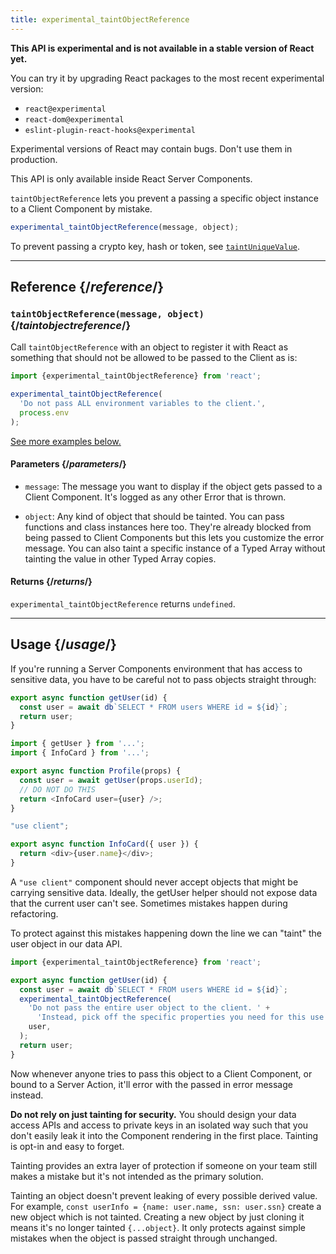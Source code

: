 ```yaml
---
title: experimental_taintObjectReference
---
```


<Wip>

**This API is experimental and is not available in a stable version of React yet.**

You can try it by upgrading React packages to the most recent experimental version:

- `react@experimental`
- `react-dom@experimental`
- `eslint-plugin-react-hooks@experimental`

Experimental versions of React may contain bugs. Don't use them in production.

This API is only available inside React Server Components.

</Wip>


<Intro>

`taintObjectReference` lets you prevent a passing a specific object instance to a Client Component by mistake.

```js
experimental_taintObjectReference(message, object);
```

To prevent passing a crypto key, hash or token, see [`taintUniqueValue`](/reference/react/experimental_taintUniqueValue).

</Intro>

<InlineToc />

---

## Reference {/*reference*/}

### `taintObjectReference(message, object)` {/*taintobjectreference*/}

Call `taintObjectReference` with an object to register it with React as something that should not be allowed to be passed to the Client as is:

```js
import {experimental_taintObjectReference} from 'react';

experimental_taintObjectReference(
  'Do not pass ALL environment variables to the client.',
  process.env
);
```

[See more examples below.](#usage)

#### Parameters {/*parameters*/}

* `message`: The message you want to display if the object gets passed to a Client Component. It's logged as any other Error that is thrown.

* `object`: Any kind of object that should be tainted. You can pass functions and class instances here too. They're already blocked from being passed to Client Components but this lets you customize the error message. You can also taint a specific instance of a Typed Array without tainting the value in other Typed Array copies.

#### Returns {/*returns*/}

`experimental_taintObjectReference` returns `undefined`.

---

## Usage {/*usage*/}

If you're running a Server Components environment that has access to sensitive data, you have to be careful not to pass objects straight through:

```js
export async function getUser(id) {
  const user = await db`SELECT * FROM users WHERE id = ${id}`;
  return user;
}
```

```js
import { getUser } from '...';
import { InfoCard } from '...';

export async function Profile(props) {
  const user = await getUser(props.userId);
  // DO NOT DO THIS
  return <InfoCard user={user} />;
}
```

```js
"use client";

export async function InfoCard({ user }) {
  return <div>{user.name}</div>;
}
```

A `"use client"` component should never accept objects that might be carrying sensitive data. Ideally, the getUser helper should not expose data that the current user can't see. Sometimes mistakes happen during refactoring.

To protect against this mistakes happening down the line we can "taint" the user object in our data API.

```js
import {experimental_taintObjectReference} from 'react';

export async function getUser(id) {
  const user = await db`SELECT * FROM users WHERE id = ${id}`;
  experimental_taintObjectReference(
    'Do not pass the entire user object to the client. ' +
      'Instead, pick off the specific properties you need for this use case.',
    user,
  );
  return user;
}
```

Now whenever anyone tries to pass this object to a Client Component, or bound to a Server Action, it'll error with the passed in error message instead.

<Pitfall>

**Do not rely on just tainting for security.** You should design your data access APIs and access to private keys in an isolated way such that you don't easily leak it into the Component rendering in the first place. Tainting is opt-in and easy to forget.

Tainting provides an extra layer of protection if someone on your team still makes a mistake but it's not intended as the primary solution.

Tainting an object doesn't prevent leaking of every possible derived value. For example, `const userInfo = {name: user.name, ssn: user.ssn}` create a new object which is not tainted. Creating a new object by just cloning it means it's no longer tainted `{...object}`. It only protects against simple mistakes when the object is passed straight through unchanged.

</Pitfall>
